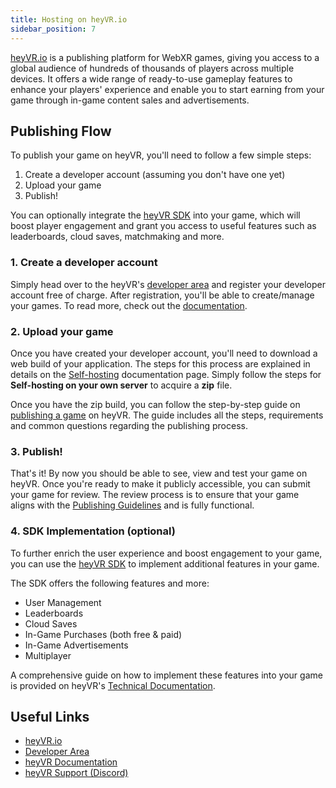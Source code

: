 ```yaml
---
title: Hosting on heyVR.io
sidebar_position: 7
---
```


[heyVR.io](https://heyvr.io) is a publishing platform for WebXR games, giving you access to a global audience of hundreds of thousands of players across multiple devices. It offers a wide range of ready-to-use gameplay features to enhance your players' experience and enable you to start earning from your game through in-game content sales and advertisements.

## Publishing Flow

To publish your game on heyVR, you'll need to follow a few simple steps:

1. Create a developer account (assuming you don't have one yet)
2. Upload your game
3. Publish!

You can optionally integrate the [heyVR SDK](https://docs.heyvr.io/en/game-development/sdk) into your game, which will boost player engagement and grant you access to useful features such as leaderboards, cloud saves, matchmaking and more.

### 1. Create a developer account

Simply head over to the heyVR's [developer area](https://developer.heyvr.io) and register your developer account free of charge. After registration, you'll be able to create/manage your games. To read more, check out the [documentation](https://docs.heyvr.io).

### 2. Upload your game

Once you have created your developer account, you'll need to download a web build of your application. The steps for this process are explained in details on the [Self-hosting](/user-manual/publishing/web/self-hosting/#self-hosting-on-your-own-server) documentation page. Simply follow the steps for **Self-hosting on your own server** to acquire a **zip** file.

Once you have the zip build, you can follow the step-by-step guide on [publishing a game](https://docs.heyvr.io/en/developer-area/publish-a-game) on heyVR. The guide includes all the steps, requirements and common questions regarding the publishing process.

### 3. Publish!

That's it! By now you should be able to see, view and test your game on heyVR. Once you're ready to make it publicly accessible, you can submit your game for review. The review process is to ensure that your game aligns with the [Publishing Guidelines](https://heyvr.io/hc/legal/heyvr-io-publishing-policies) and is fully functional.

### 4. SDK Implementation (optional)

To further enrich the user experience and boost engagement to your game, you can use the [heyVR SDK](https://docs.heyvr.io/en/game-development/sdk) to implement additional features in your game. 

The SDK offers the following features and more:

- User Management
- Leaderboards
- Cloud Saves
- In-Game Purchases (both free & paid)
- In-Game Advertisements
- Multiplayer

A comprehensive guide on how to implement these features into your game is provided on heyVR's [Technical Documentation](https://docs.heyvr.io/en/game-development/sdk).

## Useful Links

- [heyVR.io][6]
- [Developer Area][2]
- [heyVR Documentation][3]
- [heyVR Support (Discord)][7]

[1]: /user-manual/publishing/web/self-hosting/#self-hosting-on-your-own-server
[2]: https://developer.heyvr.io
[3]: https://docs.heyvr.io
[4]: https://docs.heyvr.io/en/developer-area/publish-a-game
[5]: https://docs.heyvr.io/en/game-development/sdk
[6]: https://heyvr.io
[7]: https://heyvr.io/discord
[8]: https://heyvr.io/hc/legal/heyvr-io-publishing-policies